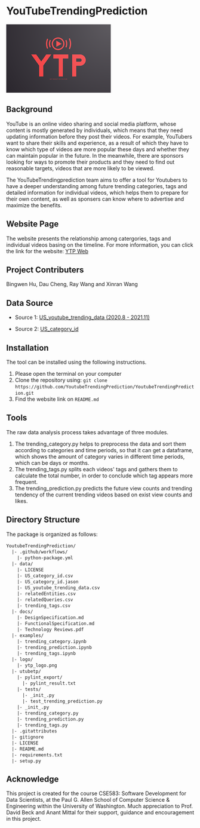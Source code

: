 # YouTubeTrendingPrediction

<img src="logo/ytp_logo.png?raw=true" alt="logo" title="Title"  />


## Background

YouTube is an online video sharing and social media platform, whose content is mostly generated by individuals, which means that they need updating information before they post their videos. For example, YouTubers want to share their skills and experience, as a result of which they have to know which type of videos are more popular these days and whether they can maintain popular in the future. In the meanwhile, there are sponsors looking for ways to promote their products and they need to find out reasonable targets, videos that are more likely to be viewed.

The YouTubeTrendingprediction team aims to offer a tool for Youtubers to have a deeper understanding among future trending categories, tags and detailed information for individual videos, which helps them to prepare for their own content, as well as sponsers can know where to advertise and maximize the benefits.


## Website Page

The website presents the relationship among catergories, tags and individual videos basing on the timeline. For more information, you can click the link for the website: [YTP Web](https://youtubetrendingprediction.github.io/YTP/) 


## Project Contributers

 Bingwen Hu, Dau Cheng, Ray Wang and Xinran Wang


## Data Source

* Source 1: [US_youtube_trending_data (2020.8 - 2021.11)](https://www.kaggle.com/rsrishav/youtube-trending-video-dataset)

* Source 2: [US_category_id](https://www.kaggle.com/rsrishav/youtube-trending-video-dataset)


## Installation

The tool can be installed using the following instructions.

 1. Please open the terminal on your computer
 2. Clone the repository using: `git clone  https://github.com/YoutubeTrendingPrediction/YoutubeTrendingPrediction.git`
 3. Find the website link on `README.md`


## Tools

The raw data analysis process takes advantage of three modules.

 1. The trending_category.py helps to preprocess the data and sort them according to categories and time periods, so that it can get a dataframe, which shows the amount of category varies in different time periods, which can be days or months.
 2. The trending_tags.py splits each videos' tags and gathers them to calculate the total number, in order to conclude which tag appears more frequent.
 3. The trending_prediction.py predicts the future view counts and trending tendency of the current trending videos based on exist view counts and likes.


## Directory Structure

The package is organized as follows:
```
YoutubeTrendingPrediction/
  |- .github/workflows/
    |- python-package.yml
  |- data/
    |- LICENSE
    |- US_category_id.csv
    |- US_category_id.jason
    |- US_youtube_trending_data.csv
    |- relatedEntities.csv
    |- relatedQueries.csv
    |- trending_tags.csv
  |- docs/
    |- DesignSpecification.md
    |- FunctionalSpecification.md
    |- Technology Reviews.pdf
  |- examples/
    |- trending_category.ipynb
    |- trending_prediction.ipynb
    |- trending_tags.ipynb
  |- logo/
    |- ytp_logo.png
  |- utubetp/
    |- pylint_export/
      |- pylint_result.txt
    |- tests/
      |- _init_.py
      |- test_trending_prediction.py
    |- _init_.py
    |- trending_category.py
    |- trending_prediction.py
    |- trending_tags.py
  |- .gitattributes
  |- gitignore
  |- LICENSE
  |- README.md
  |- requirements.txt
  |- setup.py
```


## Acknowledge

This project is created for the course CSE583: Software Development for Data Scientists, at the Paul G. Allen School of Computer Science & Engineering within the University of Washington. Much appreciation to Prof. David Beck and Anant Mittal for their support, guidance and encouragement in this project.


